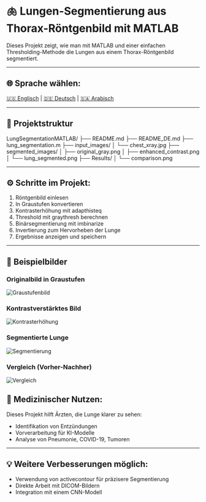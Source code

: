 # 🫁 Lungen-Segmentierung aus Thorax-Röntgenbild mit MATLAB

Dieses Projekt zeigt, wie man mit MATLAB und einer einfachen Thresholding-Methode die Lungen aus einem Thorax-Röntgenbild segmentiert.

---

## 🌐 Sprache wählen:  
[🇺🇸 Englisch](README.md) | [🇩🇪 Deutsch](README_DE.md) | [🇸🇦 Arabisch](README_AR.md)

---

## 📂 Projektstruktur

LungSegmentationMATLAB/
├── README.md
├── README_DE.md
├── lung_segmentation.m
├── input_images/
│ └── chest_xray.jpg
├── segmented_images/
│ ├── original_gray.png
│ ├── enhanced_contrast.png
│ └── lung_segmented.png
├── Results/
│ └── comparison.png

---

## ⚙️ Schritte im Projekt:

1. Röntgenbild einlesen  
2. In Graustufen konvertieren  
3. Kontrasterhöhung mit adapthisteq  
4. Threshold mit graythresh berechnen  
5. Binärsegmentierung mit imbinarize  
6. Invertierung zum Hervorheben der Lunge  
7. Ergebnisse anzeigen und speichern

---
## 📸 Beispielbilder

### Originalbild in Graustufen
![Graustufenbild](segmented_images/original_gray.png)

### Kontrastverstärktes Bild
![Kontrasterhöhung](segmented_images/enhanced_contrast.png)

### Segmentierte Lunge
![Segmentierung](segmented_images/lung_segmented.png)

### Vergleich (Vorher-Nachher)
![Vergleich](Results/comparison.png)


## 🧠 Medizinischer Nutzen:

Dieses Projekt hilft Ärzten, die Lunge klarer zu sehen:
- Identifikation von Entzündungen
- Vorverarbeitung für KI-Modelle
- Analyse von Pneumonie, COVID-19, Tumoren

---

## 💡 Weitere Verbesserungen möglich:

- Verwendung von activecontour für präzisere Segmentierung
- Direkte Arbeit mit DICOM-Bildern
- Integration mit einem CNN-Modell
